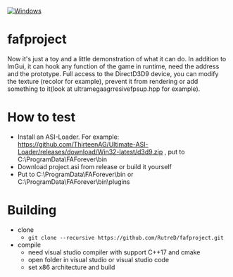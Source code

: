 [![Windows](https://github.com/RutreD/fafproject/actions/workflows/windows-build.yml/badge.svg)](https://github.com/RutreD/fafproject/actions/workflows/windows-build.yml)
# fafproject

Now it's just a toy and a little demonstration of what it can do.
In addition to ImGui, it can hook any function of the game in runtime, need the address and the prototype. 
Full access to the DirectD3D9 device, you can modify the texture (recolor for example), prevent it from rendering or add something to it(look at ultramegaagrresivefpsup.hpp for example).

# How to test

* Install an ASI-Loader. For example: https://github.com/ThirteenAG/Ultimate-ASI-Loader/releases/download/Win32-latest/d3d9.zip , put to C:\ProgramData\FAForever\bin
* Download project.asi from release or build it yourself
* Put to C:\ProgramData\FAForever\bin or C:\ProgramData\FAForever\bin\plugins

# Building

* clone 
  * `git clone --recursive https://github.com/RutreD/fafproject.git`
* compile
  * need visual studio compiler with support C++17 and cmake
  * open folder in visual studio or visual studio code
  * set x86 architecture and build
